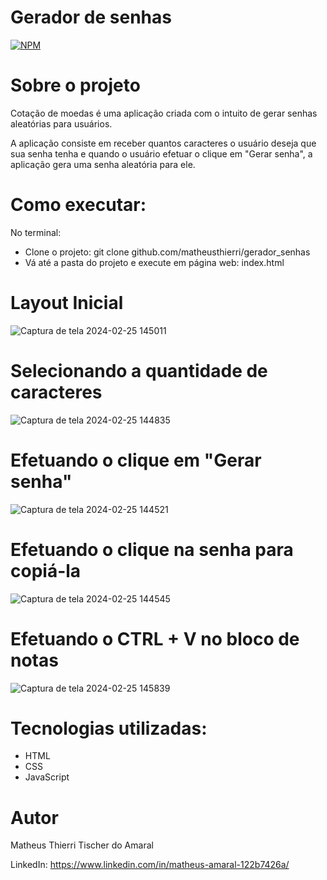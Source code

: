 # Gerador de senhas
[![NPM](https://img.shields.io/npm/l/react)](https://github.com/MatheusThierri/gerador_senhas/blob/main/LICENSE)

# Sobre o projeto
Cotação de moedas é uma aplicação criada com o intuito de gerar senhas aleatórias para usuários.

A aplicação consiste em receber quantos caracteres o usuário deseja que sua senha tenha e quando o usuário efetuar o clique em "Gerar senha", a aplicação gera uma senha aleatória para ele.

# Como executar:
No terminal:
- Clone o projeto: git clone github.com/matheusthierri/gerador_senhas
- Vá até a pasta do projeto e execute em página web: index.html

# Layout Inicial
![Captura de tela 2024-02-25 145011](https://github.com/MatheusThierri/TesteTB/assets/51425198/0696e234-c5e3-4722-8fad-192aca405317)

# Selecionando a quantidade de caracteres
![Captura de tela 2024-02-25 144835](https://github.com/MatheusThierri/TesteTB/assets/51425198/82a20739-51ff-4b95-9be4-21df333228d6)

# Efetuando o clique em "Gerar senha"
![Captura de tela 2024-02-25 144521](https://github.com/MatheusThierri/TesteTB/assets/51425198/2ff9c599-0250-4db4-9ee2-70cd6745103e)

# Efetuando o clique na senha para copiá-la
![Captura de tela 2024-02-25 144545](https://github.com/MatheusThierri/TesteTB/assets/51425198/f9b8d04f-9c7a-4921-b683-082e8f6330b2)

# Efetuando o CTRL + V no bloco de notas
![Captura de tela 2024-02-25 145839](https://github.com/MatheusThierri/TesteTB/assets/51425198/e1011563-88e7-4926-81ac-b1176b5a2dd4)

# Tecnologias utilizadas:
- HTML
- CSS
- JavaScript

# Autor
Matheus Thierri Tischer do Amaral

LinkedIn: https://www.linkedin.com/in/matheus-amaral-122b7426a/
